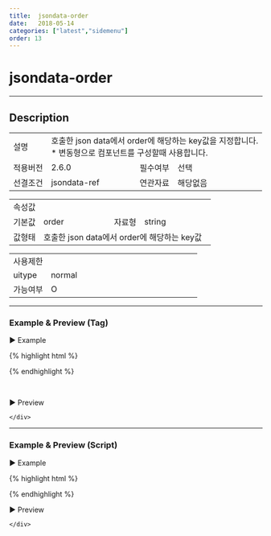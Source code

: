 ```yaml
---
title:  jsondata-order
date:   2018-05-14
categories: ["latest","sidemenu"]
order: 13
---
```


jsondata-order
===

---

## Description

<table style="width:100%">
    <colgroup>
        <col width="15%"/>
        <col width="35%"/>
        <col width="15%"/>
        <col width="35%"/>
    </colgroup>
    <tr>
        <td class="tdTitle">설명</td>
        <td colspan="3">
            호출한 json data에서 order에 해당하는 key값을 지정합니다.<br>
            * 변동형으로 컴포넌트를 구성할때 사용합니다.
        </td>
    </tr>
    <tr>
        <td class="tdTitle">적용버전</td>
        <td>2.6.0</td>
        <td class="tdTitle">필수여부</td>
        <td>선택</td>
    </tr>
    <tr>
        <td class="tdTitle">선결조건</td>
        <td>jsondata-ref</td>
        <td class="tdTitle">연관자료</td>
        <td>해당없음</td>
    </tr>
</table>
<table style="width:100%">
    <colgroup>
        <col width="15%"/>
        <col width="35%"/>
        <col width="15%"/>
        <col width="35%"/>
    </colgroup>
    <tr>
        <td class="tdTitle tdBg" colspan="4">속성값</td>
    </tr>
    <tr>
        <td class="tdTitle">기본값</td>
        <td>order</td>
        <td class="tdTitle">자료형</td>
        <td>string</td>
    </tr>
    <tr>
        <td class="tdTitle">값형태</td>
        <td colspan="3">호출한 json data에서 order에 해당하는 key값</td>
    </tr>
</table>
<table style="width:100%">
    <colgroup>
        <col width="20%"/>
        <col width="20%"/>
        <col width="20%"/>
        <col width="20%"/>
        <col width="20%"/>
    </colgroup>
    <tr>
        <td class="tdTitle tdBg" colspan="5">사용제한</td>
    </tr>
    <tr>
        <td>uitype</td>
        <td class="tdCenter">normal</td>
        <td></td>
        <td></td>
        <td></td>
    </tr>
    <tr>
        <td>가능여부</td>
        <td class="tdBlue tdCenter">O</td>
        <td></td>
        <td></td>
        <td></td>
    </tr>
</table>

---
### Example & Preview (Tag)

<script>
    var sideJsonData = [
        {"id": "1", "pid":"0",       "orderKey":"1", "text":"1"},
        {"id": "2", "pid":"0",       "orderKey":"2",  "text":"2"},
        {"id": "1_1", "pid":"1",     "orderKey":"1",  "text":"1_1"},
        {"id": "1_1_1", "pid":"1_1", "orderKey":"1",  "text":"1_1_1"},
        {"id": "1_1_2", "pid":"1_1", "orderKey":"2",  "text":"1_1_2"},
        {"id": "2_1", "pid":"2",     "orderKey":"1",  "text":"2_1"},
        {"id": "2_1_1", "pid":"2_1", "orderKey":"1",  "text":"2_1_1"}
    ];
</script>

<sbux-tabs id="exTab1" name="exTab1" uitype="normal" title-target-id-array="exTab1_1" title-text-array="normal(변동형)" is-scrollable="false">
</sbux-tabs>
<div class="tab-content">
    <div id="exTab1_1">

▶ Example

{% highlight html %}
<script>
    var sideJsonData = [
        {"id": "1", "pid":"0",       "orderKey":"1", "text":"1"},
        {"id": "2", "pid":"0",       "orderKey":"2",  "text":"2"},
        {"id": "1_1", "pid":"1",     "orderKey":"1",  "text":"1_1"},
        {"id": "1_1_1", "pid":"1_1", "orderKey":"1",  "text":"1_1_1"},
        {"id": "1_1_2", "pid":"1_1", "orderKey":"2",  "text":"1_1_2"},
        {"id": "2_1", "pid":"2",     "orderKey":"1",  "text":"2_1"},
        {"id": "2_1_1", "pid":"2_1", "orderKey":"1",  "text":"2_1_1"}
    ];
</script>
<sbux-sidemenu id="sbIdx1_1" name="sbTagNm1_1" uitype="normal" jsondata-ref="sideJsonData" jsondata-order="orderKey"></sbux-sidemenu>
{% endhighlight %}

<br>

▶ Preview 

<sbux-sidemenu id="sbIdx1_1" name="sbTagNm1_1" uitype="normal" jsondata-ref="sideJsonData" jsondata-order="orderKey"></sbux-sidemenu>

    </div>
</div>

---
### Example & Preview (Script)

<sbux-tabs id="exTab2" name="exTab2" uitype="normal" title-target-id-array="exTab2_1" title-text-array="normal(변동형)" is-scrollable="false">
</sbux-tabs>
<div class="tab-content">
    <div id="exTab2_1">

▶ Example

{% highlight html %}
<div id="sbArea2_1"></div>
<script>
    var sideJsonData = [
        {"id": "1", "pid":"0",       "orderKey":"1", "text":"1"},
        {"id": "2", "pid":"0",       "orderKey":"2",  "text":"2"},
        {"id": "1_1", "pid":"1",     "orderKey":"1",  "text":"1_1"},
        {"id": "1_1_1", "pid":"1_1", "orderKey":"1",  "text":"1_1_1"},
        {"id": "1_1_2", "pid":"1_1", "orderKey":"2",  "text":"1_1_2"},
        {"id": "2_1", "pid":"2",     "orderKey":"1",  "text":"2_1"},
        {"id": "2_1_1", "pid":"2_1", "orderKey":"1",  "text":"2_1_1"}
   ];
    $(document).ready(function(){
        $('#sbArea2_1').sbSidemenu({
            name : 'sbScriptNm2_1',
            uitype : 'normal',
            jsondataRef : 'sideJsonData',
            jsodnataOrder : 'orderKey'
        });
    }); 
</script>
{% endhighlight %}

<br>

▶ Preview 

<div id="sbArea2_1"></div>
<script>
    $(document).ready(function(){
        $('#sbArea2_1').sbSidemenu({
            name : 'sbScriptNm2_1',
            uitype : 'normal',
            jsondataRef : 'sideJsonData',
            jsodnataOrder : 'orderKey'
        });
    }); 
</script>

    </div>
</div>